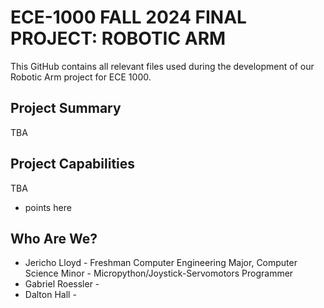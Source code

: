 # ECE-1000 FALL 2024 FINAL PROJECT: ROBOTIC ARM
This GitHub contains all relevant files used during the development of our Robotic Arm project for ECE 1000.
## Project Summary
TBA

## Project Capabilities 
TBA

* points here

## Who Are We? 

* Jericho Lloyd - Freshman Computer Engineering Major, Computer Science Minor - Micropython/Joystick-Servomotors Programmer 
* Gabriel Roessler - 
* Dalton Hall - 
